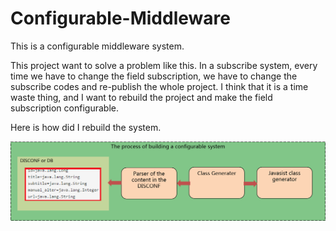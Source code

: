 # Configurable-Middleware
This is a configurable middleware system.

This project want to solve a problem like this.
In a subscribe system, every time we have to change the field subscription, 
we have to change the subscribe codes and re-publish the whole project.
I think that it is a time waste thing, and I want to rebuild the project and make the field subscription configurable.

Here is how did I rebuild the system.

![Configurable middleware system](https://raw.githubusercontent.com/yinhaomin/Configurable-Middleware/master/images/process-of-building-configurable-system.png "Configurable middleware system")
